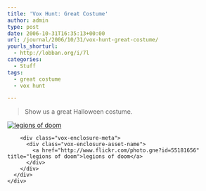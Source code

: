 ```yaml
---
title: 'Vox Hunt: Great Costume'
author: admin
type: post
date: 2006-10-31T16:35:13+00:00
url: /journal/2006/10/31/vox-hunt-great-costume/
yourls_shorturl:
  - http://lobban.org/i/7l
categories:
  - Stuff
tags:
  - great costume
  - vox hunt

---
```

> Show us a great Halloween costume. 

<div class="vox-enclosure vox-enclosure-center vox-enclosure-large vox-photo-enclosure">
  <div class="vox-enclosure-inner">
    <div class="vox-enclosure-list">
      <div class="vox-enclosure-item vox-photo-asset vox-last">
        <div class="vox-enclosure-image">
          <a href="http://www.flickr.com/photo.gne?id=55181656" title="legions of doom"><img alt="legions of doom" class="asset asset-image at-xid-6a01348743f8e2970c0133f423d940970b" src="http://nonimage.typepad.com/.a/6a01348743f8e2970c0133f423d940970b-320pi" /></a>
        </div>
        
        <div class="vox-enclosure-meta">
          <div class="vox-enclosure-asset-name">
            <a href="http://www.flickr.com/photo.gne?id=55181656" title="legions of doom">legions of doom</a>
          </div>
        </div>
      </div>
    </div>
  </div>
</div>

<div>
</div>